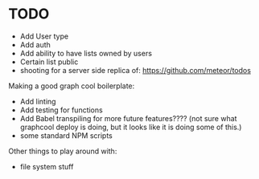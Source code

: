 # TODO

* Add User type
* Add auth
* Add ability to have lists owned by users
* Certain list public
* shooting for a server side replica of: https://github.com/meteor/todos

Making a good graph cool boilerplate:

* Add linting
* Add testing for functions
* Add Babel transpiling for more future features???? (not sure what graphcool deploy is doing, but it looks like it is doing some of this.)
* some standard NPM scripts

Other things to play around with:

*  file system stuff

